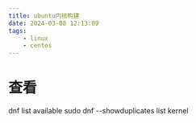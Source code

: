 ```yaml
---
title: ubuntu内核构建
date: 2024-03-08 12:13:09
tags:
    - linux
    - centos
---
```


# 查看
dnf list available sudo dnf --showduplicates list kernel